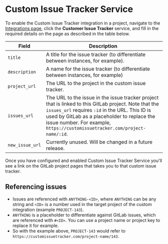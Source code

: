 # Custom Issue Tracker Service

To enable the Custom Issue Tracker integration in a project, navigate to the
[Integrations page](project_services.md#accessing-the-project-services), click
the **Customer Issue Tracker** service, and fill in the required details on the page as described
in the table below.

| Field | Description |
| ----- | ----------- |
| `title`   | A title for the issue tracker (to differentiate between instances, for example). |
| `description`   | A name for the issue tracker (to differentiate between instances, for example) |
| `project_url`   | The URL to the project in the custom issue tracker. |
| `issues_url`    | The URL to the issue in the issue tracker project that is linked to this GitLab project. Note that the `issues_url` requires `:id` in the URL. This ID is used by GitLab as a placeholder to replace the issue number. For example, `https://customissuetracker.com/project-name/:id`. |
| `new_issue_url` | Currently unused. Will be changed in a future release. |

Once you have configured and enabled Custom Issue Tracker Service you'll see a link on the GitLab project pages that takes you to that custom issue tracker.

## Referencing issues

- Issues are referenced with `ANYTHING-<ID>`, where `ANYTHING` can be any string and `<ID>` is a number used in the target project of the custom integration (example `PROJECT-143`). 
- `ANYTHING` is a placeholder to differentiate against GitLab issues, which are referenced with `#<ID>`. You can use a project name or project key to replace it for example.
- So with the example above, `PROJECT-143` would refer to `https://customissuetracker.com/project-name/143`.